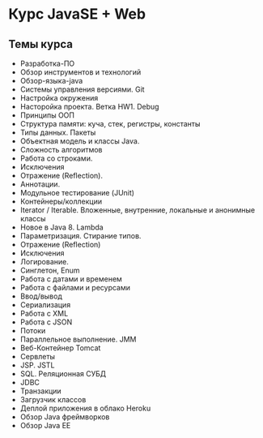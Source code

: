 # Курс JavaSE + Web

## Темы курса
 - Разработка-ПО
 - Обзор инструментов и технологий
 - Обзор-языка-java
 - Системы управления версиями. Git
 - Настройка окружения
 - Насторойка проекта. Ветка HW1. Debug
 - Принципы ООП
 - Структура памяти: куча, стек, регистры, константы
 - Типы данных. Пакеты
 - Объектная модель и классы Java.
 - Сложность алгоритмов
 - Работа со строками.
 - Исключения
 - Отражение (Reflection). 
 - Аннотации. 
 - Модульное тестирование (JUnit)
 - Контейнеры/коллекции
 - Iterator / Iterable. Вложенные, внутренние, локальные и анонимные классы
 - Новое в Java 8. Lambda
 - Параметризация. Стирание типов.
 - Отражение (Reflection)
 - Исключения
 - Логирование.
 - Синглетон, Enum
 - Работа с датами и временем
 - Работа с файлами и ресурсами
 - Ввод/вывод
 - Сериализация 
 - Работа с XML
 - Работа с JSON
 - Потоки
 - Параллельное выполнение. JMM
 - Веб-Контейнер Tomcat
 - Сервлеты
 - JSP. JSTL
 - SQL. Реляционная СУБД
 - JDBC
 - Транзакции
 - Загрузчик классов
 - Деплой приложения в облако Heroku
 - Обзор Java фреймворков
 - Обзор Java EE